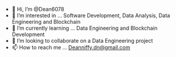 - 👋 Hi, I’m @Dean6078
- 👀 I’m interested in ... Software Development, Data Analysis, Data Engineering and Blockchain  
- 🌱 I’m currently learning ... Data Engineering and Blockchain Development 
- 💞️ I’m looking to collaborate on a Data Engineering project 
- 📫 How to reach me ... Deanniffy.dn@gmail.com

<!---
Dean6078/Dean6078 is a ✨ special ✨ repository because its `README.md` (this file) appears on your GitHub profile.
You can click the Preview link to take a look at your changes.
--->
